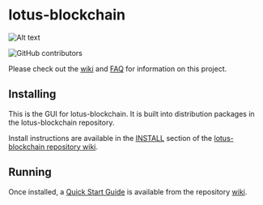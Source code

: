# lotus-blockchain
![Alt text](https://www.lotuscoin.org/img/lotus_logo.svg)

![GitHub contributors](https://img.shields.io/github/contributors/lotus-Network/lotus-blockchain?logo=GitHub)

Please check out the [wiki](https://github.com/lotus-Network/lotus-blockchain/wiki)
and [FAQ](https://github.com/lotus-Network/lotus-blockchain/wiki/FAQ) for
information on this project.

## Installing

This is the GUI for lotus-blockchain. It is built into distribution packages in the lotus-blockchain repository.

Install instructions are available in the
[INSTALL](https://github.com/lotus-Network/lotus-blockchain/wiki/INSTALL)
section of the
[lotus-blockchain repository wiki](https://github.com/lotus-Network/lotus-blockchain/wiki).

## Running

Once installed, a
[Quick Start Guide](https://github.com/lotus-Network/lotus-blockchain/wiki/Quick-Start-Guide)
is available from the repository
[wiki](https://github.com/lotus-Network/lotus-blockchain/wiki).

